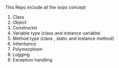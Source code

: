 This Repo include all the oops concept 
 
 1. Class
 2. Object
 3. Constructor 
 4. Variable type (class and instance variable)
 5. Method type (class , static and instance method)
 6. Inheritance
 7. Polymorphism
 8. Logging 
 9. Exception handling
